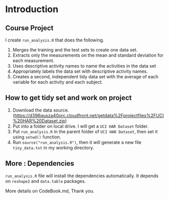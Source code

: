 # Introduction

## Course Project

I create ```run_analysis.R``` that does the following.

1. Merges the training and the test sets to create one data set.
2. Extracts only the measurements on the mean and standard deviation for each measurement.
3. Uses descriptive activity names to name the activities in the data set
4. Appropriately labels the data set with descriptive activity names.
5. Creates a second, independent tidy data set with the average of each variable for each activity and each subject.

## How to get tidy set and work on project

1. Download the data source. (https://d396qusza40orc.cloudfront.net/getdata%2Fprojectfiles%2FUCI%20HAR%20Dataset.zip)
2. Put into a folder on local drive. I will get a ```UCI HAR Dataset``` folder.
3. Put ```run_analysis.R``` in the parent folder of ```UCI HAR Dataset```, then set it using ```setwd()``` function.
4. Run ```source("run_analysis.R")```, then it will generate a new file ```tiny_data.txt``` in my working directory.

## More : Dependencies

```run_analysis.R``` file will install the dependencies automatically. It depends on ```reshape2``` and ```data.table``` packages. 

More details on CodeBook.md, Thank you.
